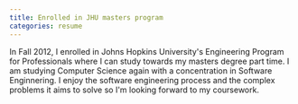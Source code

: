 ```yaml
---
title: Enrolled in JHU masters program
categories: resume
---
```


In Fall 2012, I enrolled in Johns Hopkins University's Engineering Program for Professionals where I can study towards my masters degree part time. I am studying Computer Science again with a concentration in Software Enginnering. I enjoy the software engineering process and the complex problems it aims to solve so I'm looking forward to my coursework.
